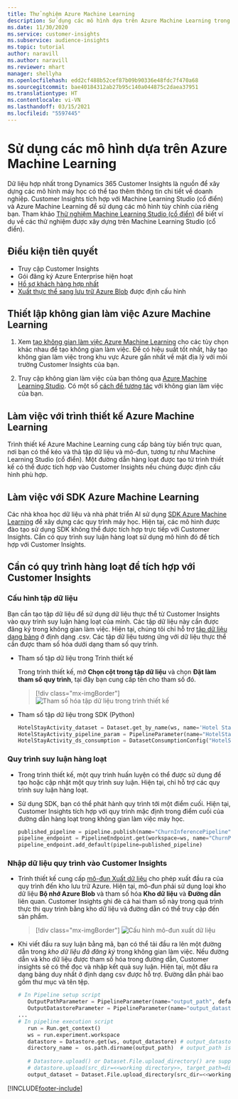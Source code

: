 ```yaml
---
title: Thử nghiệm Azure Machine Learning
description: Sử dụng các mô hình dựa trên Azure Machine Learning trong Dynamics 365 Customer Insights.
ms.date: 11/30/2020
ms.service: customer-insights
ms.subservice: audience-insights
ms.topic: tutorial
author: naravill
ms.author: naravill
ms.reviewer: mhart
manager: shellyha
ms.openlocfilehash: edd2cf488b52cef87b09b90336e48fdc7f470a68
ms.sourcegitcommit: bae40184312ab27b95c140a044875c2daea37951
ms.translationtype: HT
ms.contentlocale: vi-VN
ms.lasthandoff: 03/15/2021
ms.locfileid: "5597445"
---
```

# <a name="use-azure-machine-learning-based-models"></a>Sử dụng các mô hình dựa trên Azure Machine Learning

Dữ liệu hợp nhất trong Dynamics 365 Customer Insights là nguồn để xây dựng các mô hình máy học có thể tạo thêm thông tin chi tiết về doanh nghiệp. Customer Insights tích hợp với Machine Learning Studio (cổ điển) và Azure Machine Learning để sử dụng các mô hình tùy chỉnh của riêng bạn. Tham khảo [Thử nghiệm Machine Learning Studio (cổ điển)](machine-learning-studio-experiments.md) để biết ví dụ về các thử nghiệm được xây dựng trên Machine Learning Studio (cổ điển). 

## <a name="prerequisites"></a>Điều kiện tiên quyết

- Truy cập Customer Insights
- Gói đăng ký Azure Enterprise hiện hoạt
- [Hồ sơ khách hàng hợp nhất](data-unification.md)
- [Xuất thực thể sang lưu trữ Azure Blob](export-azure-blob-storage.md) được định cấu hình

## <a name="set-up-azure-machine-learning-workspace"></a>Thiết lập không gian làm việc Azure Machine Learning

1. Xem [tạo không gian làm việc Azure Machine Learning](/azure/machine-learning/concept-workspace#-create-a-workspace) cho các tùy chọn khác nhau để tạo không gian làm việc. Để có hiệu suất tốt nhất, hãy tạo không gian làm việc trong khu vực Azure gần nhất về mặt địa lý với môi trường Customer Insights của bạn.

1. Truy cập không gian làm việc của bạn thông qua [Azure Machine Learning Studio](https://ml.azure.com/). Có một số [cách để tương tác](/azure/machine-learning/concept-workspace#tools-for-workspace-interaction) với không gian làm việc của bạn.

## <a name="work-with-azure-machine-learning-designer"></a>Làm việc với trình thiết kế Azure Machine Learning

Trình thiết kế Azure Machine Learning cung cấp bảng tùy biến trực quan, nơi bạn có thể kéo và thả tập dữ liệu và mô-đun, tương tự như Machine Learning Studio (cổ điển). Một đường dẫn hàng loạt được tạo từ trình thiết kế có thể được tích hợp vào Customer Insights nếu chúng được định cấu hình phù hợp. 
   
## <a name="working-with-azure-machine-learning-sdk"></a>Làm việc với SDK Azure Machine Learning

Các nhà khoa học dữ liệu và nhà phát triển AI sử dụng [SDK Azure Machine Learning](/python/api/overview/azure/ml/?preserve-view=true&view=azure-ml-py) để xây dựng các quy trình máy học. Hiện tại, các mô hình được đào tạo sử dụng SDK không thể được tích hợp trực tiếp với Customer Insights. Cần có quy trình suy luận hàng loạt sử dụng mô hình đó để tích hợp với Customer Insights.

## <a name="batch-pipeline-requirements-to-integrate-with-customer-insights"></a>Cần có quy trình hàng loạt để tích hợp với Customer Insights

### <a name="dataset-configuration"></a>Cấu hình tập dữ liệu

Bạn cần tạo tập dữ liệu để sử dụng dữ liệu thực thể từ Customer Insights vào quy trình suy luận hàng loạt của mình. Các tập dữ liệu này cần được đăng ký trong không gian làm việc. Hiện tại, chúng tôi chỉ hỗ trợ [tập dữ liệu dạng bảng](/azure/machine-learning/how-to-create-register-datasets#tabulardataset) ở định dạng .csv. Các tập dữ liệu tương ứng với dữ liệu thực thể cần được tham số hóa dưới dạng tham số quy trình.
   
* Tham số tập dữ liệu trong Trình thiết kế
   
     Trong trình thiết kế, mở **Chọn cột trong tập dữ liệu** và chọn **Đặt làm tham số quy trình**, tại đây bạn cung cấp tên cho tham số đó.

     > [!div class="mx-imgBorder"]
     > ![Tham số hóa tập dữ liệu trong trình thiết kế](media/intelligence-designer-dataset-parameters.png "Tham số hóa tập dữ liệu trong trình thiết kế")
   
* Tham số tập dữ liệu trong SDK (Python)
   
   ```python
   HotelStayActivity_dataset = Dataset.get_by_name(ws, name='Hotel Stay Activity Data')
   HotelStayActivity_pipeline_param = PipelineParameter(name="HotelStayActivity_pipeline_param", default_value=HotelStayActivity_dataset)
   HotelStayActivity_ds_consumption = DatasetConsumptionConfig("HotelStayActivity_dataset", HotelStayActivity_pipeline_param)
   ```

### <a name="batch-inference-pipeline"></a>Quy trình suy luận hàng loạt
  
* Trong trình thiết kế, một quy trình huấn luyện có thể được sử dụng để tạo hoặc cập nhật một quy trình suy luận. Hiện tại, chỉ hỗ trợ các quy trình suy luận hàng loạt.

* Sử dụng SDK, bạn có thể phát hành quy trình tới một điểm cuối. Hiện tại, Customer Insights tích hợp với quy trình mặc định trong điểm cuối của đường dẫn hàng loạt trong không gian làm việc máy học.
   
   ```python
   published_pipeline = pipeline.publish(name="ChurnInferencePipeline", description="Published Churn Inference pipeline")
   pipeline_endpoint = PipelineEndpoint.get(workspace=ws, name="ChurnPipelineEndpoint") 
   pipeline_endpoint.add_default(pipeline=published_pipeline)
   ```

### <a name="import-pipeline-data-into-customer-insights"></a>Nhập dữ liệu quy trình vào Customer Insights

* Trình thiết kế cung cấp [mô-đun Xuất dữ liệu](/azure/machine-learning/algorithm-module-reference/export-data) cho phép xuất đầu ra của quy trình đến kho lưu trữ Azure. Hiện tại, mô-đun phải sử dụng loại kho dữ liệu **Bộ nhớ Azure Blob** và tham số hóa **Kho dữ liệu** và **Đường dẫn** liên quan. Customer Insights ghi đè cả hai tham số này trong quá trình thực thi quy trình bằng kho dữ liệu và đường dẫn có thể truy cập đến sản phẩm.
   > [!div class="mx-imgBorder"]
   > ![Cấu hình mô-đun xuất dữ liệu](media/intelligence-designer-importdata.png "Cấu hình mô-đun xuất dữ liệu")
   
* Khi viết đầu ra suy luận bằng mã, bạn có thể tải đầu ra lên một đường dẫn trong *kho dữ liệu đã đăng ký* trong không gian làm việc. Nếu đường dẫn và kho dữ liệu được tham số hóa trong đường dẫn, Customer insights sẽ có thể đọc và nhập kết quả suy luận. Hiện tại, một đầu ra dạng bảng duy nhất ở định dạng csv được hỗ trợ. Đường dẫn phải bao gồm thư mục và tên tệp.

   ```python
   # In Pipeline setup script
      OutputPathParameter = PipelineParameter(name="output_path", default_value="HotelChurnOutput/HotelChurnOutput.csv")
      OutputDatastoreParameter = PipelineParameter(name="output_datastore", default_value="workspaceblobstore")
   ...
   # In pipeline execution script
      run = Run.get_context()
      ws = run.experiment.workspace
      datastore = Datastore.get(ws, output_datastore) # output_datastore is parameterized
      directory_name =  os.path.dirname(output_path)  # output_path is parameterized.
      
      # Datastore.upload() or Dataset.File.upload_directory() are supported methods to uplaod the data
      # datastore.upload(src_dir=<<working directory>>, target_path=directory_name, overwrite=False, show_progress=True)
      output_dataset = Dataset.File.upload_directory(src_dir=<<working directory>>, target = (datastore, directory_name)) # Remove trailing "/" from directory_name
   ```


[!INCLUDE[footer-include](../includes/footer-banner.md)]